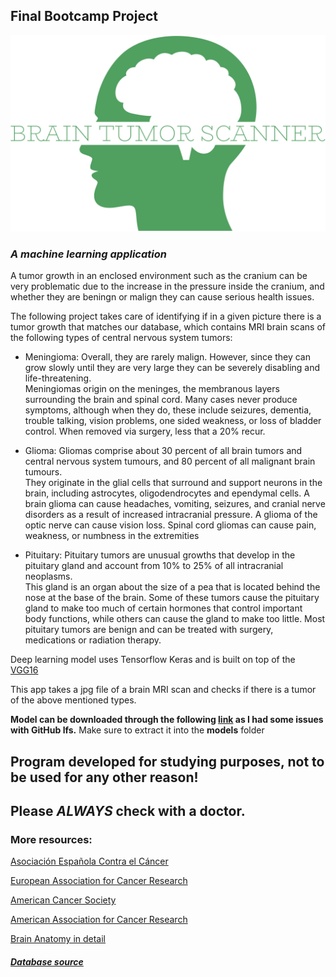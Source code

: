 ## Final Bootcamp Project

![Alt text](src/pics/samples/logo.png?raw=true "Title")

### *A machine learning application*

A tumor growth in an enclosed environment such as the cranium can be very problematic due to the increase in the pressure inside the cranium, and whether they are beningn or malign they can cause serious health issues.

The following project takes care of identifying if in a given picture there is a tumor growth that matches our database, which contains MRI brain scans of the following types of central nervous system tumors:

- Meningioma: Overall, they are rarely malign. However, since they can grow slowly until they are very large they can be severely disabling and life-threatening. <br> Meningiomas origin on the meninges, the membranous layers surrounding the brain and spinal cord. Many cases never produce symptoms, although when they do, these include seizures, dementia, trouble talking, vision problems, one sided weakness, or loss of bladder control. When removed via surgery, less that a 20% recur.

- Glioma: Gliomas comprise about 30 percent of all brain tumors and central nervous system tumours, and 80 percent of all malignant brain tumours.<br>They originate in the glial cells that surround and support neurons in the brain, including astrocytes, oligodendrocytes and ependymal cells.  A brain glioma can cause headaches, vomiting, seizures, and cranial nerve disorders as a result of increased intracranial pressure. A glioma of the optic nerve can cause vision loss. Spinal cord gliomas can cause pain, weakness, or numbness in the extremities

- Pituitary: Pituitary tumors are unusual growths that develop in the pituitary gland and account from 10% to 25% of all intracranial neoplasms. <br>This gland is an organ about the size of a pea that is located behind the nose at the base of the brain. Some of these tumors cause the pituitary gland to make too much of certain hormones that control important body functions, while others can cause the gland to make too little. Most pituitary tumors are benign and can be treated with surgery, medications or radiation therapy.


Deep learning model uses Tensorflow Keras and is built on top of the [VGG16](https://keras.io/api/applications/vgg/)


This app takes a jpg file of a brain MRI scan and checks if there is a tumor of the above mentioned types.


**Model can be downloaded through the following [link](https://drive.google.com/file/d/1mzG5dKQbQ-nyjaUutQoTvTHQUYbiQRje/view?usp=sharing) as I had some issues with GitHub lfs.**
Make sure to extract it into the **models** folder

## Program developed for studying purposes, not to be used for any other reason!

## Please *ALWAYS* check with a doctor.


### More resources:

[Asociación Española Contra el Cáncer](https://www.contraelcancer.es/es)

[European Association for Cancer Research](https://www.eacr.org/)

[American Cancer Society](https://cancer.org)

[American Association for Cancer Research](https://www.aacr.org/)

[Brain Anatomy in detail](https://www.physio-pedia.com/Brain_Anatomy)




##### [Database source](https://www.kaggle.com/datasets/masoudnickparvar/brain-tumor-mri-dataset)
